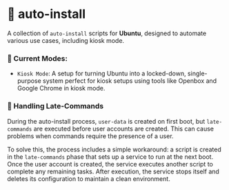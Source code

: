 # 🐧 auto-install

A collection of `auto-install` scripts for **Ubuntu**, designed to automate various use cases, including kiosk mode.

### 📁 Current Modes:

- `Kiosk Mode`: A setup for turning Ubuntu into a locked-down, single-purpose system perfect for kiosk setups using tools like Openbox and Google Chrome in kiosk mode.

### 📄 Handling Late-Commands

During the auto-install process, `user-data` is created on first boot, but `late-commands` are executed before user accounts are created. This can cause problems when commands require the presence of a user.

To solve this, the process includes a simple workaround: a script is created in the `late-commands` phase that sets up a service to run at the next boot. Once the user account is created, the service executes another script to complete any remaining tasks. After execution, the service stops itself and deletes its configuration to maintain a clean environment.
